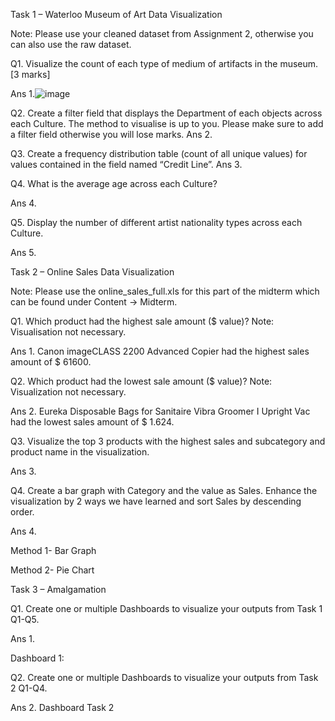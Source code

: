
Task 1 – Waterloo Museum of Art Data Visualization

Note: Please use your cleaned dataset from Assignment 2, otherwise you can also use the raw dataset.


Q1. Visualize the count of each type of medium of artifacts in the museum. [3 marks]

Ans 1.![image](https://github.com/abhaysolanki10/Tableau/assets/41354676/be9128aa-de82-48c7-9bed-076b262c1b3c)

 
 



Q2. Create a filter field that displays the Department of each objects across each Culture. The method to visualise is up to you. Please make sure to add a filter field otherwise you will lose marks.
Ans 2. 

 

Q3. Create a frequency distribution table (count of all unique 
values) for values contained in the field named “Credit Line”.
Ans 3.
  
Q4. What is the average age across each Culture?

Ans 4. 
 


Q5. Display the number of different artist nationality types across each Culture.

Ans 5. 

 


Task 2 – Online Sales Data Visualization

Note: Please use the online_sales_full.xls for this part of the midterm which can be found under Content -> Midterm.


Q1. Which product had the highest sale amount ($ value)? Note: Visualisation not necessary.

Ans 1.  Canon imageCLASS 2200 Advanced Copier had the highest sales amount of $ 61600.
 


Q2. Which product had the lowest sale amount ($ value)? Note: Visualization not necessary.

Ans 2. Eureka Disposable Bags for Sanitaire Vibra Groomer I Upright Vac had the lowest sales amount of $ 1.624.
 
Q3. Visualize the top 3 products with the highest sales and subcategory and product name in the visualization. 

Ans 3.  

 

Q4. Create a bar graph with Category and the value as Sales. Enhance the visualization by 2 ways we have learned and sort Sales by descending order.

Ans 4. 

Method 1- Bar Graph
 

Method 2- Pie Chart
 
























Task 3 – Amalgamation 

Q1. Create one or multiple Dashboards to visualize your outputs from Task 1 Q1-Q5.

Ans 1. 

Dashboard 1: 
 


Q2. Create one or multiple Dashboards to visualize your outputs from Task 2 Q1-Q4.

Ans 2.  Dashboard Task 2
